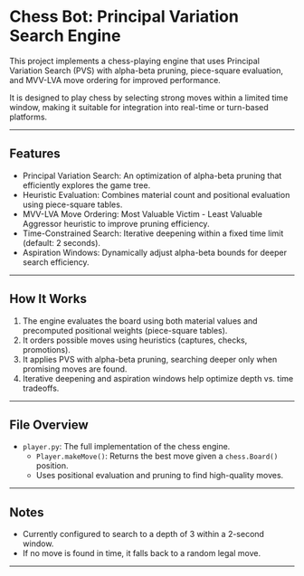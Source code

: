 # Chess Bot: Principal Variation Search Engine

This project implements a chess-playing engine that uses Principal Variation Search (PVS) with alpha-beta pruning, piece-square evaluation, and MVV-LVA move ordering for improved performance.

It is designed to play chess by selecting strong moves within a limited time window, making it suitable for integration into real-time or turn-based platforms.

---

## Features

- Principal Variation Search: An optimization of alpha-beta pruning that efficiently explores the game tree.
- Heuristic Evaluation: Combines material count and positional evaluation using piece-square tables.
- MVV-LVA Move Ordering: Most Valuable Victim - Least Valuable Aggressor heuristic to improve pruning efficiency.
- Time-Constrained Search: Iterative deepening within a fixed time limit (default: 2 seconds).
- Aspiration Windows: Dynamically adjust alpha-beta bounds for deeper search efficiency.

---

## How It Works

1. The engine evaluates the board using both material values and precomputed positional weights (piece-square tables).
2. It orders possible moves using heuristics (captures, checks, promotions).
3. It applies PVS with alpha-beta pruning, searching deeper only when promising moves are found.
4. Iterative deepening and aspiration windows help optimize depth vs. time tradeoffs.

---

## File Overview

- `player.py`: The full implementation of the chess engine.
  - `Player.makeMove()`: Returns the best move given a `chess.Board()` position.
  - Uses positional evaluation and pruning to find high-quality moves.

---

## Notes

- Currently configured to search to a depth of 3 within a 2-second window.
- If no move is found in time, it falls back to a random legal move.

---

